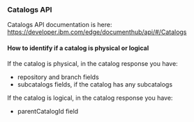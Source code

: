 ### Catalogs API

Catalogs API documentation is here: https://developer.ibm.com/edge/documenthub/api/#/Catalogs


#### How to identify if a catalog is physical or logical

If the catalog is physical, in the catalog response you have:
- repository and branch fields
- subcatalogs fields, if the catalog has any subcatalogs

If the catalog is logical, in the catalog response you have:
- parentCatalogId field

